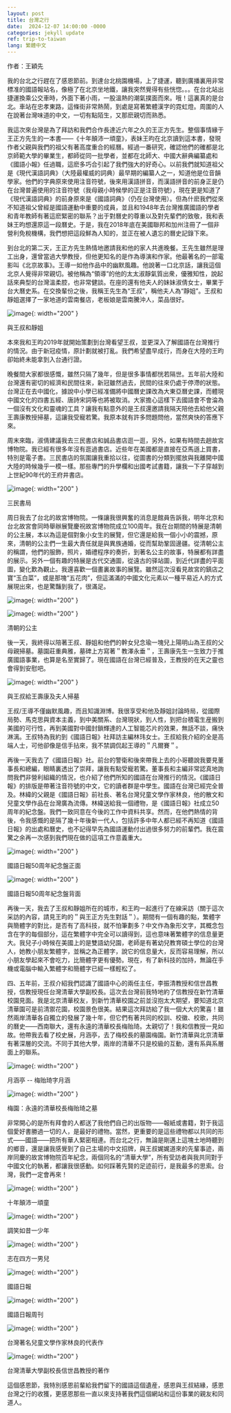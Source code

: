 ```yaml
---
layout: post
title: 台灣之行
date:  2024-12-07 14:00:00 -0000
categories: jekyll update
ref: trip-to-taiwan
lang: 繁體中文
---
```


作者：王穎先

我的台北之行趕在了感恩節前。到達台北桃園機場，上了捷運，聽到廣播裏用非常標准的國語報站名，像極了在北京坐地鐵，讓我突然覺得有些恍惚。。。在台北站出捷運換乘公交車時，外面下著小雨，一股溫熱的潮氣撲面而來。哦！這裏真的是台北。車站在忠孝東路，這條街非常熱鬧，到處是寫著繁體漢字的霓虹燈。周圍的人在說著台灣味道的中文，一切有點陌生，又那麽親切而熟悉。

我這次來台灣是為了拜訪和我們合作長達近六年之久的王正方先生。整個事情緣于王正方先生的一本書——《十年顛沛一頑童》，表妹王昀在北京讀到這本書，發現作者父親與我們的祖父有著高度重合的經曆。經過一番研究，確認他們的確都是北京師範大學的畢業生，都師從同一批學者，並都在北師大、中國大辭典編纂處和《國語小報》任過職，這麽多巧合引起了我們強大的好奇心。以前我們就知道祖父是《現代漢語詞典》（大陸最權威的詞典）最早期的編纂人之一，知道他是位音韻學家。他們的字典原來使用注音符號，後來用漢語拼音，而漢語拼音的前身正是仍在台灣普遍使用的注音符號（我母親小時候學的正是注音符號），現在更是知道了《現代漢語詞典》的前身原來是《國語詞典》（仍在台灣使用）。但為什麽我們從來不知道祖父曾經是國語運動中重要的成員，並且和1948年去台灣推廣國語的學者和青年教師有著這麽緊密的聯系？出于對曆史的尊重以及對先輩們的致敬，我和表妹王昀想還原這一段曆史。于是，我在2018年底在美國聯邦和加州注冊了一個非營利免稅機構，我們想把這段鮮為人知的，並正在被人遺忘的曆史記錄下來。

到台北的第二天，王正方先生熱情地邀請我和他的家人共進晚餐。王先生雖然是理工出身，還曾當過大學教授，但他更知名的是作為導演和作家。他最著名的一部電影叫《北京故事》。王導一如他作品中的幽默風趣。他說著一口北京話，讓我這個北京人覺得非常親切。被他稱為“領導”的他的太太淑靜氣質出衆，優雅知性，說起話來典型的台灣溫柔腔，也非常健談。在座的還有他夫人的妹妹淑倩女士，畢業于台大曆史系。在交換輩份之後，我稱王先生為“王叔”，稱他夫人為“靜姐”。王叔和靜姐選擇了一家地道的雲南餐店，老板娘是雲南騰沖人，菜品很好。

![image](/assets/imgs/with_peterNFamily.jpg "與王叔和靜姐"){: width="200" }

與王叔和靜姐

本來我和王昀2019年就開始策劃到台灣看望王叔，並更深入了解國語在台灣推行的情況。由于新冠疫情，原計劃就被打亂。我們希望盡早成行，而身在大陸的王昀卻始終未能拿到入台通行證。

晚餐間大家都很感慨，雖然只隔了幾年，但是很多事情都恍若隔世。五年前大陸和台灣還有密切的經濟和民間往來，新冠雖然過去，民間的往來仍處于停滯的狀態。台灣正在去中國化，據說中小學已經准備將中國曆史課改為大東亞曆史課，而體現中國文化的四書五經、唐詩宋詞等也將被取消。大家擔心這樣下去國語會不會淪為一個沒有文化和靈魂的工具？讓我有點意外的是王叔還邀請我隔天陪他去給他父親王壽康教授掃墓，這讓我受寵若驚。我原本就有許多問題問他，當然爽快的答應下來。

周末來臨，淑倩建議我去三民書店和誠品書店逛一逛，另外，如果有時間去趟故宮博物院。我已經有很多年沒有逛過書店。近些年在美國都是直接在亞馬遜上買書，特別是電子書。三民書店的氛圍讓我重拾以往，從圖書的分類到擺放與我離開中國大陸的時候幾乎一模一樣。那些專門的升學欄和出國考試書籍，讓我一下子穿越到上世紀90年代的王府井書店。

![image](/assets/imgs/sanmin_bookstore.jpg "三民書局"){: width="200" }

三民書局

周日我去了台北的故宮博物院。一條讓我很興奮的消息是館員告訴我，明年北京和台北故宮會同時舉辦展覽慶祝故宮博物院成立100周年。我在台期間的特展是清朝的公主展，本以為這是個對象小女生的展覽，但它還是給我一個小小的震撼，原來，清朝的公主們一生最大責任就是與異族通婚，從而幫助鞏固邊疆。從清朝公主的稱謂，他們的服飾，照片，婚禮程序的奏折，到著名公主的故事，特展都有詳盡的展示。另外一個有趣的特展是古代交通圖，從遠古的驿站圖，到近代詳盡的平面圖，變化歎為觀止。我還喜歡一個畫裏故事的展覽。雖然這次沒看見故宮的鎮店之寶“玉白菜”，或是那塊“五花肉”，但這滿滿的中國文化元素以一種平易近人的方式展現出來，也是驚豔到我了，很滿足。

![image](/assets/imgs/qingdynasty_princess1.jpg "清朝的公主1"){: width="200" }

![image](/assets/imgs/qingdynasty_princess2.jpg "清朝的公主2"){: width="200" }

清朝的公主

後一天，我終得以陪著王叔、靜姐和他們的幹女兒念瑜一塊兒上陽明山為王叔的父母親掃墓。墓園莊重典雅，墓碑上方寫著＂教澤永垂＂，王壽康先生一生致力于推廣國語事業，也算是名至實歸了。現在國語在台灣已經普及，王教授的在天之靈也會得到安慰吧。

![image](/assets/imgs/wangshoukang_memorial.jpg "與王叔給王壽康及夫人掃墓"){: width="200" }

與王叔給王壽康及夫人掃墓

王叔/王導不僅幽默風趣，而且知識淵博。我很享受和他及靜姐討論時局，從國際局勢、馬克思與資本主義，到中美關系、台灣現狀，到人性，到把台積電生産搬到美國的可行性，再到美國對中國封鎖輝達的人工智能芯片的效果，無話不談，痛快淋漓。王叔特為我約到《國語日報》社拜訪主編林玮女士。王叔給我介紹的全是高端人士，可他卻像是信手拈來，我不禁調侃起王導的＂凡爾賽＂。

再後一天我去了《國語日報》社。前台的警衛和後來帶我上去的小哥聽說我要見董事長和總編，眼睛裏透出了崇拜，讓我有點受寵若驚。董事長和主編非常認真地詢問我們非營利組織的情況，也介紹了他們所知的國語在台灣推行的情況。《國語日報》的排版是帶著注音符號的中文，它的讀者群是中學生。國語在台灣已經完全普及。林緯的父親是《國語日報》前社長、著名台灣兒童文學作家林良，他的散文和兒童文學作品在台灣廣為流傳。林緯送給我一個禮物，是《國語日報》社成立50周年的紀念盤。我們一致同意在今後的工作中資料共享。然而，在他們熱情的背後，令我感慨的是隔了幾十年後新一代人，包括許多中年人都已經不再知道《國語日報》的出處和曆史，也不記得早先為國語運動付出過很多努力的前輩們。我在震驚之余再一次感到我們現在做的這項工作意義重大。

![image](/assets/imgs/chinesedailyanniversary1.jpg "國語日報50周年紀念盤正面"){: width="200" }

國語日報50周年紀念盤正面

![image](/assets/imgs/chinesedailyanniversary2.jpg "國語日報50周年紀念盤背面"){: width="200" }

國語日報50周年紀念盤背面

再後一天，我去了王叔和靜姐所在的城市，和王昀一起進行了在線采訪（關于這次采訪的內容，請見王昀的＂與王正方先生對話＂）。期間有一個有趣的點，繁體字與簡體字的對比，是否有了高科技，就不怕筆劃多？中文作為象形文字，其概念包含在字的每個部分，這在繁體字中完全可以讀得到，這也意味著繁體字的信息量更大。我兒子小時候在美國上的是雙語幼兒園，老師是有著幼兒教育碩士學位的台灣人，她教小朋友繁體字，並稱之為正體字，說它的信息量大，反而容易理解，所以小朋友學起來不會吃力，比簡體字更有優勢。現在，有了新科技的加持，無論在手機或電腦中輸入繁體字和簡體字已經一樣輕松了。

四、五年前，王叔介紹我們認識了國語中心的兩任主任，李振清教授和信世昌教授，信教授現任台灣清華大學副校長。這次去台灣前我特地約了信教授在新竹清華校園見面。我是北京清華校友，到新竹清華校園之前並沒抱太大期望，要知道北京清華園可是前清禦花園，校園景色很美。結果這次拜訪給了我一個大大的驚喜！雖然兩岸清華各自獨立的發展了幾十年，但它們有著共同的校訓、校徽、校歌，共同的曆史——西南聯大，還有永遠的清華校長梅贻琦。太親切了！我和信教授一見如故。他帶我去看了校史展，月涵亭，去了梅校長的墓園梅園。新竹清華與北京清華有著深層的交流。不同于其他大學，兩岸的清華不只是校級的互動，還有系與系層面上的聯系。

![image](/assets/imgs/yuehan_pavilion.jpg "月涵亭"){: width="200" }

月涵亭 -- 梅贻琦字月涵

![image](/assets/imgs/mei_garden.jpg "梅園：永遠的清華校長梅贻琦之墓"){: width="200" }

梅園：永遠的清華校長梅贻琦之墓

非常開心的是所有拜會的人都送了我他們自己的出版物——報紙或書籍，對于我這個愛好書勝過一切的人，是最好的禮物。當然，更重要的是這些禮物都以共同的形式——國語——把所有華人緊密相連。而台北之行，無論是剛邁上這塊土地時聽到的鄉音，還是讓我感覺到了自己主場的中文招牌，與王叔娓娓道來的先輩事迹，兩岸同慶的故宮博物院百年紀念，兩個同名的“清華大學”，所有受訪者與我共同對于中國文化的執著，都讓我很感動。如何踩著先賢的足迹前行，是我最多的思索。台灣，我們一定會再來！

![image](/assets/imgs/peterwang_trilogy1.jpg "十年顛沛一頑童"){: width="200" }

十年顛沛一頑童

![image](/assets/imgs/peterwang_trilogy2.jpg "調笑如昔一少年"){: width="200" }

調笑如昔一少年

![image](/assets/imgs/peterwang_trilogy3.jpg "志在四方yi男兒"){: width="200" }

志在四方一男兒

![image](/assets/imgs/chinesedaily1.jpg "國語日報"){: width="200" }

國語日報

![image](/assets/imgs/chinesedaily2.jpg "國語日報周刊"){: width="200" }

國語日報周刊

![image](/assets/imgs/linliang_works.jpg "台灣著名兒童文學作家林良的代表作"){: width="200" }

台灣著名兒童文學作家林良的代表作

![image](/assets/imgs/xishichang_works.jpg "台灣清華大學副校長信世昌教授的著作"){: width="200" }

台灣清華大學副校長信世昌教授的著作

這個感恩節，我特別感恩前輩給我們留下的國語這個遺産，感恩與王叔結緣，感恩台灣之行的收獲，更感恩那些一直以來支持著我們這個網站和這份事業的親友和同道人。

